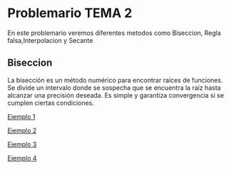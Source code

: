 
# Problemario TEMA 2

En este problemario veremos diferentes metodos como Biseccion, Regla falsa,Interpolacion y Secante


## Biseccion
La bisección es un método numérico para encontrar raíces de funciones. Se divide un intervalo donde se sospecha que se encuentra la raíz hasta alcanzar una precisión deseada. Es simple y garantiza convergencia si se cumplen ciertas condiciones.

[Ejemplo 1](https://github.com/jaircanorojas/metodosnumericos/blob/eb3a25aa73f54c11aa88f4796f16fc5d3bb5f8c1/Biseccion1)

[Ejemplo 2](https://github.com/jaircanorojas/metodosnumericos/blob/eb3a25aa73f54c11aa88f4796f16fc5d3bb5f8c1/Biseccion1)

[Ejemplo 3](https://github.com/jaircanorojas/metodosnumericos/blob/eb3a25aa73f54c11aa88f4796f16fc5d3bb5f8c1/Biseccion1)

[Ejemplo 4](https://github.com/jaircanorojas/metodosnumericos/blob/eb3a25aa73f54c11aa88f4796f16fc5d3bb5f8c1/Biseccion1)

